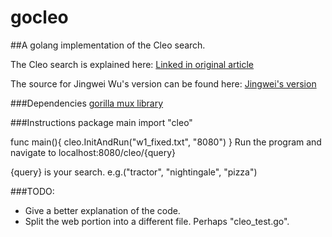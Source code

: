 gocleo
======

##A golang implementation of the Cleo search.

The Cleo search is explained here: [Linked in original article](http://engineering.linkedin.com/open-source/cleo-open-source-technology-behind-linkedins-typeahead-search)

The source for Jingwei Wu's version can be found here: [Jingwei's version](https://github.com/linkedin/cleo)

###Dependencies
[gorilla mux library](http://gorilla-web.appspot.com/pkg/mux)

###Instructions
  package main
  import "cleo"
  
  func main(){
   cleo.InitAndRun("w1_fixed.txt", "8080")
  }
Run the program and navigate to localhost:8080/cleo/{query}

{query} is your search.  e.g.("tractor", "nightingale", "pizza")

###TODO:  
 - Give a better explanation of the code.  
 - Split the web portion into a different file.  Perhaps "cleo_test.go".  